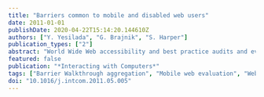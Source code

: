 ```yaml
---
title: "Barriers common to mobile and disabled web users"
date: 2011-01-01
publishDate: 2020-04-22T15:14:20.144610Z
authors: ["Y. Yesilada", "G. Brajnik", "S. Harper"]
publication_types: ["2"]
abstract: "World Wide Web accessibility and best practice audits and evaluations are becoming increasingly complicated, time consuming, and costly because of the increasing number of conformance criteria which need to be tested. In the case of web access by disabled users and mobile users, a number of commonalities have been identified in usage, which have been termed situationally-induced impairments; in effect the barriers experienced by mobile web users have been likened to those of visually disabled and motor impaired users. In this case, we became interested in understanding if it was possible to evaluate the problems of mobile web users in terms of the aggregation of barriers-to-access experienced by disabled users; and in this way attempt to reduce the need for the evaluation of the additional conformance criteria associated with mobile web best practice guidelines. We used the Barrier Walkthrough (BW) method as our analytical framework. Capable of being used to evaluate accessibility in both the disabled and mobile contexts, the BW method would also enable testing and aggregation of barriers across our target user groups. We tested 61 barriers across four user groups each over four pages with 19 experts and 57 non-experts focusing on the validity and reliability of our results. We found that 58% of the barrier types that were correctly found were identified as common between mobile and disabled users. Further, if our aggregated barriers alone were used to test for mobile conformance only four barrier types would be missed. Our results also showed that mobile users and low vision users have the most common barrier types, while low vision and motor impaired users experiencing similar rates of severity in the barriers they experienced. We conclude that the aggregated evaluation results for blind, low vision and motor impaired users can be used to approximate the evaluation results for mobile web users. © 2011 British Informatics Society Limited. Published by Elsevier B.V. All rights reserved."
featured: false
publication: "*Interacting with Computers*"
tags: ["Barrier Walkthrough aggregation", "Mobile web evaluation", "Web accessibility evaluation"]
doi: "10.1016/j.intcom.2011.05.005"
---
```



